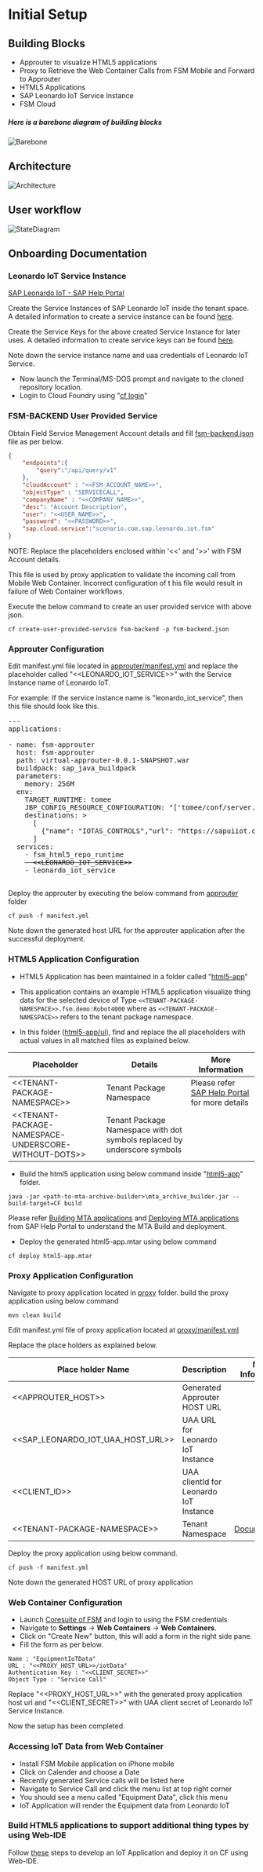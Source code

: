 # Initial Setup

## Building Blocks
- Approuter to visualize HTML5 applications
- Proxy to Retrieve the Web Container Calls from FSM Mobile and Forward to Approuter
- HTML5 Applications
- SAP Leonardo IoT Service Instance
- FSM Cloud

##### Here is a barebone diagram of building blocks

 ![Barebone](images/Barebone.jpg)


## Architecture
![Architecture](images/Architecture.jpg)


## User workflow

![StateDiagram](images/State.jpg)


## Onboarding Documentation

### Leonardo IoT Service Instance

[SAP Leonardo IoT - SAP Help Portal](https://help.sap.com/viewer/product/SAP_Leonardo_IoT/1905a/en-US)

Create the Service Instances of SAP Leonardo IoT inside the tenant space.
A detailed information to create a service instance can be found [here](https://help.sap.com/viewer/65de2977205c403bbc107264b8eccf4b/Cloud/en-US/8221b7434d8e484fab5ec5d219b7bf64.html).

Create the Service Keys for the above created Service Instance for later uses.
A detailed information to create service keys can be found [here](https://help.sap.com/viewer/65de2977205c403bbc107264b8eccf4b/Cloud/en-US/4514a14ab6424d9f84f1b8650df609ce.html).

Note down the service instance name and uaa credentials of Leonardo IoT Service.

* Now launch the Terminal/MS-DOS prompt and navigate to the cloned repository location.
* Login to Cloud Foundry using "[cf login](https://docs.cloudfoundry.org/cf-cli/getting-started.html#login)"


### FSM-BACKEND User Provided Service

Obtain Field Service Management Account details and fill [fsm-backend.json](/fsm-backend.json) file as per below.

```json
{
	"endpoints":{
		"query":"/api/query/v1"
	},
	"cloudAccount" : "<<FSM_ACCOUNT_NAME>>",
	"objectType" : "SERVICECALL",
	"companyName" : "<<COMPANY_NAME>>",
	"desc": "Account Description",
	"user": "<<USER_NAME>>",
	"password": "<<PASSWORD>>",
	"sap.cloud.service":"scenario.com.sap.leonardo.iot.fsm"
}
```
NOTE: Replace the placeholders enclosed within '&lt;&lt;' and '&gt;&gt;' with FSM Account details.

This file is used by proxy application to validate the incoming call from Mobile Web Container. Incorrect configuration of t his file would result in failure of Web Container workflows.

Execute the below command to create an user provided service with above json.

```
cf create-user-provided-service fsm-backend -p fsm-backend.json
```

### Approuter Configuration

Edit manifest.yml file located in [approuter/manifest.yml](../approuter/manifest.yml) and replace the placeholder called "<<LEONARDO_IOT_SERVICE>>" with the Service Instance name of Leonardo IoT.

For example: If the service instance name is "leonardo_iot_service", then this file should look like this.

<pre>
---
applications:

- name: fsm-approuter
  host: fsm-approuter
  path: virtual-approuter-0.0.1-SNAPSHOT.war
  buildpack: sap_java_buildpack
  parameters:
    memory: 256M
  env:
    TARGET_RUNTIME: tomee
    JBP_CONFIG_RESOURCE_CONFIGURATION: "['tomee/conf/server.xml': {'connector.maxHttpHeaderSize':32768}]"
    destinations: >
      [
        {"name": "IOTAS_CONTROLS","url": "https://sapuiiot.cfapps.eu10.hana.ondemand.com", "forwardAuthToken": false, strictSSL:false }
      ]
  services:
    - fsm_html5_repo_runtime
    <s>- &lt;&lt;LEONARDO_IOT_SERVICE&gt;&gt;</s>
    - leonardo_iot_service

</pre>

Deploy the approuter by executing the below command from [approuter](../approuter) folder

```
cf push -f manifest.yml
```

Note down the generated host URL for the approuter application after the successful deployment. 

### HTML5 Application Configuration


* HTML5 Application has been maintained in a folder called "[html5-app](../html5-app)"

* This application contains an example HTML5 application visualize thing data for the selected device of Type `<<TENANT-PACKAGE-NAMESPACE>>.fsm.demo:Robot4000` where as `<<TENANT-PACKAGE-NAMESPACE>>` refers to the tenant package namespace. 


* In this folder ([html5-app/ui](../html5-app/ui)), find and replace the all placeholders with actual values in all matched files as explained below.

|Placeholder|Details|More Information
|---|---|---|
|&lt;&lt;TENANT-PACKAGE-NAMESPACE&gt;&gt;|Tenant Package Namespace|Please refer [SAP Help Portal](https://help.sap.com/viewer/080fabc6cae6423fb45fca7752adb61e/1905a/en-US/462b49382316427aa59fe671a75fa39e.html) for more details|
|&lt;&lt;TENANT-PACKAGE-NAMESPACE-UNDERSCORE-WITHOUT-DOTS&gt;&gt;|Tenant Package Namespace with dot symbols replaced by underscore symbols||


* Build the html5 application using below command inside "[html5-app](../html5-app)" folder.
```
java -jar <path-to-mta-archive-builder>\mta_archive_builder.jar --build-target=CF build
```
Please refer [Building MTA applications](https://help.sap.com/viewer/58746c584026430a890170ac4d87d03b/Cloud/en-US/9f778dba93934a80a51166da3ec64a05.html) and [Deploying MTA applications](https://github.com/cloudfoundry-incubator/multiapps-cli-plugin#usage) from SAP Help Portal to understand the MTA Build and deployment. 

* Deploy the generated html5-app.mtar using below command

```
cf deploy html5-app.mtar
```

### Proxy Application Configuration

Navigate to proxy application located in [proxy](../proxy) folder.
build the proxy application using below command

```
mvn clean build 
```

Edit manifest.yml file of proxy application located at [proxy/manifest.yml](../proxy/manifest.yml) 

Replace the place holders as explained below.

| Place holder Name                            | Description                                    | More Information                                                                                                                |
|----------------------------------------------|------------------------------------------------|---------------------------------------------------------------------------------------------------------------------------------|
| &lt;&lt;APPROUTER_HOST&gt;&gt;                              | Generated Approuter HOST URL                    |                                                                                                                                 |
| &lt;&lt;SAP_LEONARDO_IOT_UAA_HOST_URL&gt;&gt;                                | UAA URL for Leonardo IoT Instance         |                                                                                                                                 |
| &lt;&lt;CLIENT_ID&gt;&gt;                            | UAA clientId for Leonardo IoT Instance     |                                                                                                                                 |
| &lt;&lt;TENANT-PACKAGE-NAMESPACE&gt;&gt;                 | Tenant Namespace                               | [Documentation](https://help.sap.com/viewer/080fabc6cae6423fb45fca7752adb61e/1905a/en-US/462b49382316427aa59fe671a75fa39e.html) |

Deploy the proxy application using below command.
```
cf push -f manifest.yml
```

Note down the generated HOST URL of proxy application


### Web Container Configuration

* Launch [Coresuite of FSM](https://my.coresuite.com) and login to using the FSM credentials
* Navigate to **Settings** -> **Web Containers** -> **Web Containers**.
* Click on "Create New" button, this will add a form in the right side pane.
* Fill the form as per below.

```
Name : "EquipmentIoTData"
URL : "<<PROXY_HOST_URL>>/iotData"
Authentication Key : "<<CLIENT_SECRET>>"
Object Type : "Service Call"
```

Replace "&lt;&lt;PROXY_HOST_URL&gt;&gt;" with the generated proxy application host url and "&lt;&lt;CLIENT_SECRET&gt;&gt;" with UAA client secret of Leonardo IoT Service Instance. 


Now the setup has been completed.

### Accessing IoT Data from Web Container
* Install FSM Mobile application on iPhone mobile
* Click on Calender and choose a Date
* Recently generated Service calls will be listed here
* Navigate to Service Call and click the menu list at top right corner
* You should see a menu called "Equipment Data", click this menu
* IoT Application will render the Equipment data from Leonardo IoT


### Build HTML5 applications to support additional thing types by using Web-IDE

Follow [these](03-build-html5-app-from-WebIDE.md) steps to develop an IoT Application and deploy it on CF using Web-IDE.
